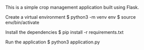 This is a simple crop management application built using Flask.

Create a virtual environment
$ python3 -m venv env
$ source env/bin/activate

Install the dependencies
$ pip install -r requirements.txt 

Run the application
$ python3 application.py
